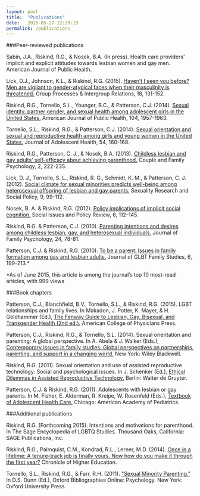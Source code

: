 ```yaml
---
layout: post
title:  "Publications"
date:   2015-05-27 12:29:19
permalink: /publications
---
```


###Peer-reviewed publications

Sabin, J.A., Riskind, R.G., & Nosek, B.A.  (In press).  Health care providers’ implicit and explicit attitudes towards lesbian women and gay men.  American Journal of Public Health.

Lick, D.J., Johnson, K.L., & Riskind, R.G. (2015).  [Haven’t I seen you before? Men are vigilant to gender-atypical faces when their masculinity is threatened.](http://gpi.sagepub.com/content/18/2/131) Group Processes & Intergroup Relations, 18, 131-152.

Riskind, R.G., Tornello, S.L., Younger, B.C., & Patterson, C.J.  (2014).  [Sexual identity, partner gender, and sexual health among adolescent girls in the United States.](http://ajph.aphapublications.org/doi/abs/10.2105/AJPH.2014.302037) American Journal of Public Health, 104, 1957-1963.

Tornello, S.L., Riskind, R.G., & Patterson, C.J.  (2014).  [Sexual orientation and sexual and reproductive health among girls and young women in the United States.](http://www.sciencedirect.com/science/article/pii/S1054139X13004734)  Journal of Adolescent Health, 54, 160-168.

Riskind, R.G., Patterson, C. J., & Nosek, B.A. (2013).  [Childless lesbian and gay adults’ self-efficacy about achieving parenthood.](http://psycnet.apa.org/psycarticles/2013-15116-001) Couple and Family Psychology, 2, 222-235.

Lick, D. J., Tornello, S. L., Riskind, R. G., Schmidt, K. M., & Patterson, C. J. (2012). [Social climate for sexual minorities predicts well-being among heterosexual offspring of lesbian and gay parents.](http://www.springerlink.com/content/f358242400824x8r/) Sexuality Research and Social Policy, 9, 99-112.

Nosek, B. A. & Riskind, R.G. (2012). [Policy implications of implicit social cognition.](http://projectimplicit.net/nosek/papers/NR2012.pdf) Social Issues and Policy Review, 6, 112-145.

Riskind, R.G. & Patterson, C.J. (2010). [Parenting intentions and desires among childless lesbian, gay, and heterosexual individuals.](http://psycnet.apa.org/journals/fam/24/1/78.pdf)  Journal of Family Psychology, 24, 78-81.

Patterson, C.J. & Riskind, R.G. (2010).  [To be a parent: Issues in family formation among gay and lesbian adults.](http://www.informaworld.com/index/925052935.pdf)  Journal of GLBT Family Studies, 6, 199-213.*

*As of June 2015, this article is among the journal’s top 10 most-read articles, with 999 views

###Book chapters

Patterson, C.J., Blanchfield, B.V., Tornello, S.L., & Riskind, R.G. (2015). LGBT relationships and family lives. In Makadon, J. Potter, K. Mayer, & H. Goldhammer (Ed.), [The Fenway Guide to Lesbian, Gay, Bisexual, and Transgender Health (2nd ed.).](http://www.amazon.com/Fenway-Lesbian-Bisexual-Transgender-Health/dp/1938921003/) American College of Physicians Press.

Patterson, C.J., Riskind, R.G., & Tornello, S.L.  (2014).  Sexual orientation and parenting: A global perspective.  In A. Abela & J. Walker (Eds.), [Contemporary issues in family studies:  Global perspectives on partnerships, parenting, and support in a changing world.](http://www.amazon.com/Contemporary-Issues-Family-Studies-Perspectives/dp/1119971039/)  New York: Wiley Blackwell.

Riskind, R.G. (2011). Sexual orientation and use of assisted reproductive technology: Social and psychological issues.  In J. Schenker (Ed.), [Ethical Dilemmas in Assisted Reproductive Technology.](http://www.amazon.com/Ethical-Dilemmas-Assisted-Reproductive-Technologies/dp/3110240203)  Berlin: Walter de Gruyter.

Patterson, C.J. & Riskind, R.G. (2011). Adolescents with lesbian or gay parents.  In M. Fisher, E. Alderman, R. Kreipe, W. Rosenfeld (Eds.), [Textbook of Adolescent Health Care.](http://www.amazon.com/Textbook-Adolescent-Health-Martin-Fisher/dp/1581102690)  Chicago: American Academy of Pediatrics.

###Additional publications

Riskind, R.G.  (Forthcoming 2015).  Intentions and motivations for parenthood. In The Sage Encyclopedia of LGBTQ Studies.  Thousand Oaks, California:  SAGE Publications, Inc.

Riskind, R.G., Palmquist, C.M., Kondrad, R.L., Lerner, M.D. (2014). [Once in a lifetime: A tenure-track job is finally yours. Now how do you make it through the first year?](http://chronicle.com/article/Once-in-a-Lifetime/148515) Chronicle of Higher Education.

Tornello, S.L., Riskind, R.G., & Farr, R.H. (2011).  ["Sexual Minority Parenting.”](http://www.oxfordbibliographiesonline.com/view/document/obo-9780199828340/obo-9780199828340-0028.xml) In D.S. Dunn (Ed.), Oxford Bibliographies Online: Psychology. New York: Oxford University Press.
